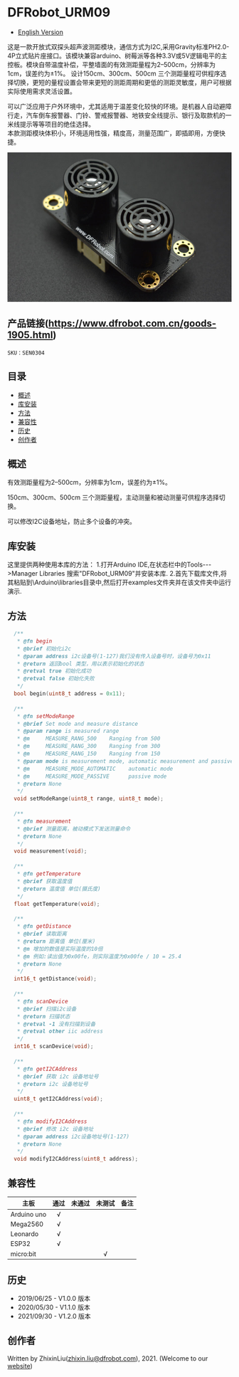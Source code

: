 # DFRobot_URM09
- [English Version](./README.md)

这是一款开放式双探头超声波测距模块，通信方式为I2C,采用Gravity标准PH2.0-4P立式贴片座接口。该模块兼容arduino、树莓派等各种3.3V或5V逻辑电平的主控板。模块自带温度补偿，平整墙面的有效测距量程为2–500cm，分辨率为1cm，误差约为±1%。 设计150cm、300cm、500cm 三个测距量程可供程序选择切换，更短的量程设置会带来更短的测距周期和更低的测距灵敏度，用户可根据实际使用需求灵活设置。

可以广泛应用于户外环境中，尤其适用于温差变化较快的环境。是机器人自动避障行走，汽车倒车报警器、门铃、警戒报警器、地铁安全线提示、银行及取款机的一米线提示等等项目的绝佳选择。<br>
本款测距模块体积小，环境适用性强，精度高，测量范围广，即插即用，方便快捷。

![正反面svg效果图](resources/images/SEN0304_WIKI_Cover.jpg)


## 产品链接(https://www.dfrobot.com.cn/goods-1905.html)

    SKU：SEN0304

## 目录

* [概述](#概述)
* [库安装](#库安装)
* [方法](#方法)
* [兼容性](#兼容性y)
* [历史](#历史)
* [创作者](#创作者)

## 概述

有效测距量程为2–500cm，分辨率为1cm，误差约为±1%。

150cm、300cm、500cm 三个测距量程，主动测量和被动测量可供程序选择切换。

可以修改I2C设备地址，防止多个设备的冲突。

## 库安装
这里提供两种使用本库的方法：
1.打开Arduino IDE,在状态栏中的Tools--->Manager Libraries 搜索"DFRobot_URM09"并安装本库.
2.首先下载库文件,将其粘贴到\Arduino\libraries目录中,然后打开examples文件夹并在该文件夹中运行演示.

## 方法

```C++
  /**
   * @fn begin
   * @brief 初始化i2c
   * @param address i2c设备号(1-127)我们没有传入设备号时，设备号为0x11
   * @return 返回bool 类型，用以表示初始化的状态
   * @retval true 初始化成功
   * @retval false 初始化失败
   */
  bool begin(uint8_t address = 0x11);

  /**
   * @fn setModeRange
   * @brief Set mode and measure distance 
   * @param range is measured range
   * @n     MEASURE_RANG_500    Ranging from 500 
   * @n     MEASURE_RANG_300    Ranging from 300 
   * @n     MEASURE_RANG_150    Ranging from 150 
   * @param mode is measurement mode, automatic measurement and passive measurement. 
   * @n     MEASURE_MODE_AUTOMATIC    automatic mode
   * @n     MEASURE_MODE_PASSIVE      passive mode
   * @return None
   */
  void setModeRange(uint8_t range, uint8_t mode);

  /**
   * @fn measurement
   * @brief 测量距离，被动模式下发送测量命令
   * @return None
   */
  void measurement(void);

  /**
   * @fn getTemperature
   * @brief 获取温度值
   * @return 温度值 单位(摄氏度)
   */
  float getTemperature(void);

  /**
   * @fn getDistance
   * @brief 读取距离
   * @return 距离值 单位(厘米)
   * @n 增加的数值是实际温度的10倍
   * @n 例如:读出值为0x00fe，则实际温度为0x00fe / 10 = 25.4
   * @return None
   */
  int16_t getDistance(void);

  /**
   * @fn scanDevice
   * @brief 扫描i2c设备
   * @return 扫描状态
   * @retval -1 没有扫描到设备
   * @retval other iic address
   */
  int16_t scanDevice(void);
  
  /**
   * @fn getI2CAddress
   * @brief 获取 i2c 设备地址号
   * @return i2c 设备地址号
   */
  uint8_t getI2CAddress(void);

  /**
   * @fn modifyI2CAddress
   * @brief 修改 i2c 设备地址
   * @param address i2c设备地址号(1-127)
   * @return None
   */
  void modifyI2CAddress(uint8_t address);
```

## 兼容性

| 主板        | 通过 | 未通过 | 未测试 | 备注 |
| ----------- | :--: | :----: | :----: | ---- |
| Arduino uno |  √   |        |        |      |
| Mega2560    |  √   |        |        |      |
| Leonardo    |  √   |        |        |      |
| ESP32       |  √   |        |        |      |
| micro:bit   |      |        |   √    |      |


## 历史

- 2019/06/25 - V1.0.0 版本
- 2020/05/30 - V1.1.0 版本
- 2021/09/30 - V1.2.0 版本

## 创作者

Written by ZhixinLiu(zhixin.liu@dfrobot.com), 2021. (Welcome to our [website](https://www.dfrobot.com/))
